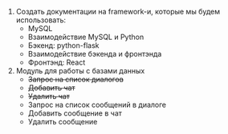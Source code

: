 1. Создать документации на framework-и, которые мы будем использовать:
   - MySQL
   - Взаимодействие MySQL и Python
   - Бэкенд: python-flask
   - Взаимодействие бэкенда и фронтэнда
   - Фронтэнд: React
2. Модуль для работы с базами данных
   - ~~Запрос на список диалогов~~
   - ~~Добавить чат~~
   - ~~Удалить чат~~
   - Запрос на список сообщений в диалоге
   - Добавить сообщение в чат
   - Удалить сообщение
